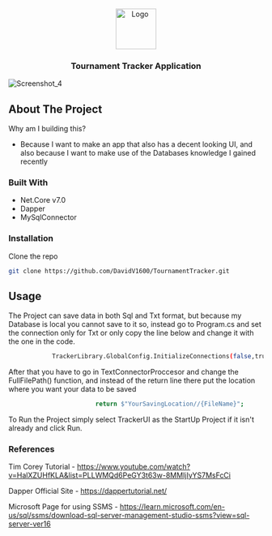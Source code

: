 <a name="readme-top"></a>

<br />
<div align="center">
  <a href="https://github.com/othneildrew/Best-README-Template">
    <img src="https://pbs.twimg.com/profile_images/1602061356315860992/wP4rpPJQ_400x400.jpg" alt="Logo" width="80" height="80">
  </a>

  <h3 align="center">Tournament Tracker Application</h3>
</div>

![Screenshot_4](https://github.com/DavidV1600/TournamentTracker/assets/115104357/48c40453-6883-4f54-9198-3399e81f8890)

## About The Project
Why am I building this?
* Because I want to make an app that also has a decent looking UI, and also because I want to make use of the Databases knowledge I gained recently

### Built With

* Net.Core v7.0
* Dapper
* MySqlConnector

### Installation

   Clone the repo
   ```sh
   git clone https://github.com/DavidV1600/TournamentTracker.git
   ```

   
<!-- USAGE EXAMPLES -->
## Usage
The Project can save data in both Sql and Txt format, but because my Database is local you cannot save to it so, instead go to Program.cs and set the connection only for Txt or only copy the line below and change it with the one in the code.
   ```sh
               TrackerLibrary.GlobalConfig.InitializeConnections(false,true);//1-Sql, 2-Txt
   ```
After that you have to go in TextConnectorProccesor and change the FullFilePath() function, and instead of the return line there put the location where you want your data to be saved
   ```sh
                           return $"YourSavingLocation//{FileName}";
   ```
To Run the Project simply select TrackerUI as the StartUp Project if it isn't already and click Run. 


### References
Tim Corey Tutorial - https://www.youtube.com/watch?v=HalXZUHfKLA&list=PLLWMQd6PeGY3t63w-8MMIjIyYS7MsFcCi

Dapper Official Site - https://dappertutorial.net/

Microsoft Page for using SSMS - https://learn.microsoft.com/en-us/sql/ssms/download-sql-server-management-studio-ssms?view=sql-server-ver16
